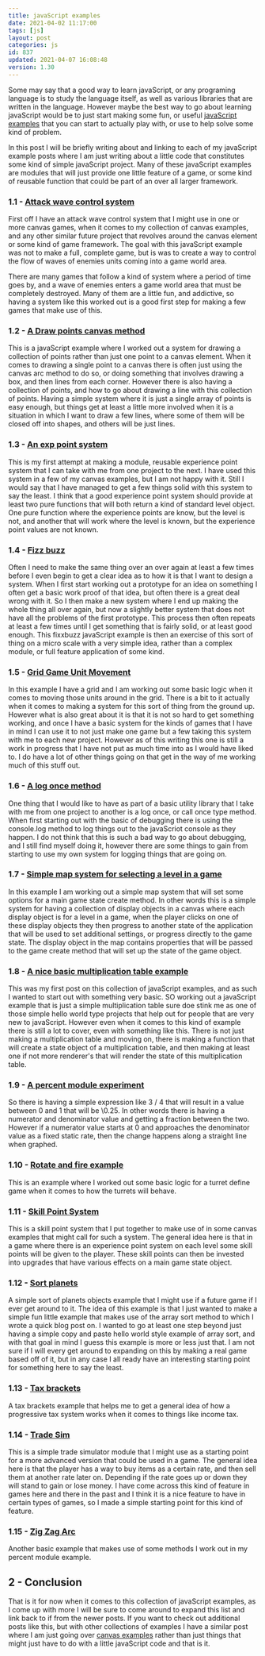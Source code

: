 ```yaml
---
title: javaScript examples
date: 2021-04-02 11:17:00
tags: [js]
layout: post
categories: js
id: 837
updated: 2021-04-07 16:08:48
version: 1.30
---
```


Some may say that a good way to learn javaScript, or any programing language is to study the language itself, as well as various libraries that are written in the language. However maybe the best way to go about learning javaScript would be to just start making some fun, or useful [javaScript examples](https://www.tutorialrepublic.com/javascript-examples.php) that you can start to actually play with, or use to help solve some kind of problem.

In this post I will be briefly writing about and linking to each of my javaScript example posts where I am just writing about a little code that constitutes some kind of simple javaScript project. Many of these javaScript examples are modules that will just provide one little feature of a game, or some kind of reusable function that could be part of an over all larger framework.

<!-- more -->


### 1.1 - [Attack wave control system](/2021/03/31/js-javascript-example-attack-wave-control-system)

First off I have an attack wave control system that I might use in one or more canvas games, when it comes to my collection of canvas examples, and any other similar future project that revolves around the canvas element or some kind of game framework. The goal with this javaScript example was not to make a full, complete game, but is was to create a way to control the flow of waves of enemies units coming into a game world area. 

There are many games that follow a kind of system where a period of time goes by, and a wave of enemies enters a game world area that must be completely destroyed. Many of them are a little fun, and addictive, so having a system like this worked out is a good first step for making a few games that make use of this.

### 1.2 - [A Draw points canvas method](/2021/04/01/js-javascript-example-draw-points/)

This is a javaScript example where I worked out a system for drawing a collection of points rather than just one point to a canvas element. When it comes to drawing a single point to a canvas there is often just using the canvas arc method to do so, or doing something that involves drawing a box, and then lines from each corner. However there is also having a collection of points, and how to go about drawing a line with this collection of points. Having a simple system where it is just a single array of points is easy enough, but things get at least a little more involved when it is a situation in which I want to draw a few lines, where some of them will be closed off into shapes, and others will be just lines.

### 1.3 - [An exp point system](/2020/04/27/js-javascript-example-exp-system/)

This is my first attempt at making a module, reusable experience point system that I can take with me from one project to the next. I have used this system in a few of my canvas examples, but I am not happy with it. Still I would say that I have managed to get a few things solid with this system to say the least. I think that a good experience point system should provide at least two pure functions that will both return a kind of standard level object. One pure function where the experience points are know, but the level is not, and another that will work where the level is known, but the experience point values are not known.

### 1.4 - [Fizz buzz](/2020/06/26/js-javascript-example-fizzbuzz)

Often I need to make the same thing over an over again at least a few times before I even begin to get a clear idea as to how it is that I want to design a system. When I first start working out a prototype for an idea on something I often get a basic work proof of that idea, but often there is a great deal wrong with it. So I then make a new system where I end up making the whole thing all over again, but now a slightly better system that does not have all the problems of the first prototype. This process then often repeats at least a few times until I get something that is fairly solid, or at least good enough. This fixxbuzz javaScript example is then an exercise of this sort of thing on a micro scale with a very simple idea, rather than a complex module, or full feature application of some kind.

### 1.5 - [Grid Game Unit Movement](/2020/08/11/js-javascript-example-grid-game-unit-movement/)

In this example I have a grid and I am working out some basic logic when it comes to moving those units around in the grid. There is a bit to it actually when it comes to making a system for this sort of thing from the ground up. However what is also great about it is that it is not so hard to get something working, and once I have a basic system for the kinds of games that I have in mind I can use it to not just make one game but a few taking this system with me to each new project. However as of this writing this one is still a work in progress that I have not put as much time into as I would have liked to. I do have a lot of other things going on that get in the way of me working much of this stuff out.

### 1.6 - [A log once method](/2021/03/29/js-javascript-example-log-once/)

One thing that I would like to have as part of a basic utility library that I take with me from one project to another is a log once, or call once type method. When first starting out with the basic of debugging there is using the console.log method to log things out to the javaScriot console as they happen. I do not think that this is such a bad way to go about debugging, and I still find myself doing it, however there are some things to gain from starting to use my own system for logging things that are going on.

### 1.7 - [Simple map system for selecting a level in a game](/2021/04/06/js-javascript-example-map-system-simple/)

In this example I am working out a simple map system that will set some options for a main game state create method. In other words this is a simple system for having a collection of display objects in a canvas where each display object is for a level in a game, when the player clicks on one of these display objects they then progress to another state of the application that will be used to set additional settings, or progress directly to the game state. The display object in the map contains properties that will be passed to the game create method that will set up the state of the game object.

### 1.8 - [A nice basic multiplication table example](/2020/02/10/js-javascript-example-multiplication-table)

This was my first post on this collection of javaScript examples, and as such I wanted to start out with something very basic. SO working out a javaScript example that is just a simple multiplication table sure doe stink me as one of those simple hello world type projects that help out for people that are very new to javaScript. However even when it comes to this kind of example there is still a lot to cover, even with something like this. There is not just making a multiplication table and moving on, there is making a function that will create a state object of a multiplication table, and then making at least one if not more renderer's that will render the state of this multiplication table.

### 1.9 - [A percent module experiment](/2020/11/25/js-javascript-example-percent-module/)

So there is having a simple expression like 3 \/ 4 that will result in a value between 0 and 1 that will be \0.25. In other words there is having a numerator and denominator value and getting a fraction between the two. However if a numerator value starts at 0 and approaches the denominator value as a fixed static rate, then the change happens along a straight line when graphed.

### 1.10 - [Rotate and fire example](/2021/04/05/js-javascript-example/)

This is an example where I worked out some basic logic for a turret define game when it comes to how the turrets will behave.

### 1.11 - [Skill Point System](/2020/08/26/js-javascript-example-skill-point-system/)

This is a skill point system that I put together to make use of in some canvas examples that might call for such a system. The general idea here is that in a game where there is an experience point system on each level some skill points will be given to the player. These skill points can then be invested into upgrades that have various effects on a main game state object.

### 1.12 - [Sort planets](/2020/08/31/js-javascript-example-sort-planets/)

A simple sort of planets objects example that I might use if a future game if I ever get around to it. The idea of this example is that I just wanted to make a simple fun little example that makes use of the array sort method to which I wrote a quick blog post on. I wanted to go at least one step beyond just having a simple copy and paste hello world style example of array sort, and with that goal in mind I guess this example is more or less just that. I am not sure if I will every get around to expanding on this by making a real game based off of it, but in any case I all ready have an interesting starting point for something here to say the least.

### 1.13 - [Tax brackets](/2020/02/27/js-javascript-example-tax-brackets/)

A tax brackets example that helps me to get a general idea of how a progressive tax system works when it comes to things like income tax.

### 1.14 - [Trade Sim](/2021/04/07/js-javascript-example-trade-sim/)

This is a simple trade simulator module that I might use as a starting point for a more advanced version that could be used in a game. The general idea here is that the player has a way to buy items as a certain rate, and then sell them at another rate later on. Depending if the rate goes up or down they will stand to gain or lose money. I have come across this kind of feature in games here and there in the past and I think it is a nice feature to have in certain types of games, so I made a simple starting point for this kind of feature.

### 1.15 - [Zig Zag Arc](/2020/08/10/js-javascript-example-zig-zag-arc/)

Another basic example that makes use of some methods I work out in my percent module example.

## 2 - Conclusion

That is it for now when it comes to this collection of javaScript examples, as I come up with more I will be sure to come around to expand this list and link back to if from the newer posts. If you want to check out additional posts like this, but with other collections of examples I have a similar post where I am just going over [canvas examples](/2020/03/23/canvas-example/) rather than just things that might just have to do with a little javaScript code and that is it.

